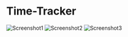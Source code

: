 # Time-Tracker
![Screenshot1](https://user-images.githubusercontent.com/48435023/54619505-fdfe5780-4a64-11e9-9284-c705c2f26358.png)
![Screenshot2](https://user-images.githubusercontent.com/48435023/54619512-0191de80-4a65-11e9-9b5b-0605faab352e.png)
![Screenshot3](https://user-images.githubusercontent.com/48435023/54619541-0bb3dd00-4a65-11e9-9f9a-08b3e3c03ae9.png)
